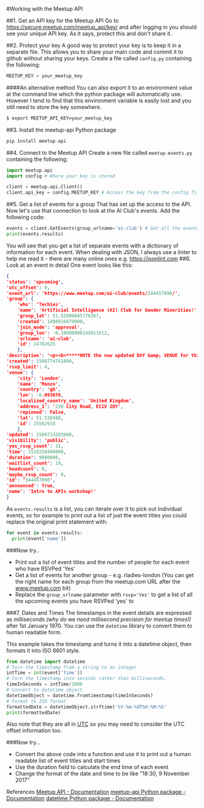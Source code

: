 #Working with the Meetup API

##1. Get an API key for the Meetup API
Go to https://secure.meetup.com/meetup_api/key/ and after logging in you should see your unique API key. As it says, protect this and don't share it.

##2. Protect your key
A good way to protect your key is to keep it in a separate file. This allows you to share your main code and commit it to github without sharing your keys.  Create a file called ```config.py``` containing the following:
```python
MEETUP_KEY = your_meetup_key
```
####An alternative method
You can also export it to an environment value at the command line which the python package will automatically use. However I tend to find that this environment variable is easily lost and you still need to store the key somewhere.
```bash
$ export MEETUP_API_KEY=your_meetup_key
```
##3. Install the meetup-api Python package
```python
pip install meetup-api
```

##4. Connect to the Meetup API
Create a new file called ```meetup-events.py``` containing the following:
```python
import meetup.api
import config # Where your key is stored

client = meetup.api.Client()
client.api_key = config.MEETUP_KEY # Access the key from the config file
```
##5. Get a list of events for a group
That has set up the access to the API. Now let's use that connection to look at the AI Club's events. Add the following code:
```python
events = client.GetEvents(group_urlname='ai-club') # Get all the events for AI Club
print(events.results)
```
You will see that you get a list of separate events with a dictionary of information for each event. When dealing with JSON, I always use a linter to help me read it - there are many online ones e.g. https://jsonlint.com
##6. Look at an event in detail
One event looks like this:
```json
{
'status': 'upcoming',
'utc_offset': 0,
'event_url': 'https://www.meetup.com/ai-club/events/244457090/',
'group': {
	'who': 'Techies',
	'name': 'Artificial Intelligence (AI) Club for Gender Minorities!',
	'group_lat': 51.52000045776367,
	'created': 1498916879000,
	'join_mode': 'approval',
	'group_lon': -0.10000000149011612,
	'urlname': 'ai-club',
	'id': 24782625
	},
'description': '<p><b>*****NOTE the now updated DAY &amp; VENUE for this event!! The workshop is now on Thurs 9th at Old St.</b> (instead of Wed 8th at Victoria due to issues with the original hosts)<b>*****</b></p> <p><b>-----------\xa0<br/></b></p> <p>Data Engineering Head Alison Wells\xa0will first explain what is an API, give examples of APIs and Python packages that make using them simple, and then she\'ll go through authentication. The second part will be a hands-on workshop where we\'ll work on pulling data from some popular APIs.</p> <p>-----------\xa0</p> <p><b>Requirements</b>:</p> <p>- bring a fully charged laptop</p> <p>-----------</p> <p><b>Schedule</b>:</p> <p>6.00pm Doors open</p> <p>6.30pm Talk/Workshop</p> <p>8.00pm Networking</p> <p>-----------</p> <p><b>New way of getting a spot</b>:</p> <p>You will notice that you will be on the waiting list when you register. We will move you to the main list if we believe you are less likely to be a no-show/someone who cancels last minute without sending/posting a message and prevents those on the waiting list from attending.</p> <p>In addition, you won\'t be promoted to the main list if you don\'t answer the question when you RSVP.</p> <p>We are experimenting with this new scheme as we have noticed some increasingly irresponsible meetup behaviour from some of our members. It is not respectful for our work, and puts our relationship with our sponsors at risk. You need to play your part to enable us to run these free &amp; highly impactful events,\xa0SO PLEASE CO-OPERATE!!</p> <p>-----------</p> <p><b>Many thanks to Venue Sponsors:</b></p> <p><img src="https://secure.meetupstatic.com/photos/event/9/1/a/9/600_465457289.jpeg" /></p>',
'created': 1508774741000,
'rsvp_limit': 4,
'venue': {
	'city': 'London',
	'name': 'Monzo',
	'country': 'gb',
	'lon': -0.093078,
	'localized_country_name': 'United Kingdom',
	'address_1': '230 City Road, EC1V 2QY',
	'repinned': False,
	'lat': 51.528488,
	'id': 25562918
	},
'updated': 1509733203000,
'visibility': 'public',
'yes_rsvp_count': 31,
'time': 1510250400000,
'duration': 9000000,
'waitlist_count': 19,
'headcount': 0,
'maybe_rsvp_count': 0,
'id': '244457090',
'announced': True,
'name': 'Intro to APIs workshop!'
}
```
As ```events.results``` is a list, you can iterate over it to pick out individual events, so for example to print out a list of just the event titles you could replace the original print statement with:
```python
for event in events.results:
  print(event['name'])
```
###Now try..
* Print out a list of event titles and the number of people for each event who have RSVPed 'Yes'
* Get a list of events for another group - e.g. rladies-london (You can get the right name for each group from the meetup.com URL after the www.meetup.com bit)
* Replace the ```group_urlname``` parameter with ```rsvp='Yes'``` to get a list of all the upcoming events you have RSVPed 'yes' to

###7. Dates and Times
The timestamps in the event details are expressed as milliseconds *(why do we need millisecond precision for meetup times!)* after 1st January 1970. You can use the ```datetime``` library to convert them to human readable form.

This example takes the timestamp and turns it into a datetime object, then formats it into ISO 8601 style.

```python
from datetime import datetime
# Turn the timestamp from a string to an integer
intTime = int(event['time'])
# Turn the timestamp into seconds rather than milliseconds.
timeInSeconds = intTime/1000
# Convert to datetime object
datetimeObject = datetime.fromtimestamp(timeInSeconds)
# Format to ISO format
formattedDate = datetimeObject.strftime('%Y-%m-%dT%H:%M:%S'
print(formattedDate)
```
Also note that they are all in [UTC](https://en.wikipedia.org/wiki/Coordinated_Universal_Time) so you may need to consider the UTC offset information too.

###Now try...
* Convert the above code into a function and use it to print out a human readable list of event titles and start times
* Use the duration field to calculate the end time of each event
* Change the format of the date and time to be like "18:30, 9 November 2017"



References
[Meetup API - Documentation](https://www.meetup.com/meetup_api/)
[meetup-api Python package - Documentation](http://meetup-api.readthedocs.io/en/latest/)
[datetime Python package - Documentation](https://docs.python.org/2/library/datetime.html)
